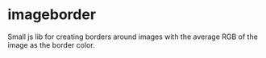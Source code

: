 # imageborder
Small js lib for creating borders around images with the average RGB of the image as the border color.
